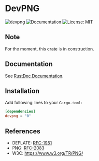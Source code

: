 # DevPNG

[![devpng](https://img.shields.io/crates/v/devpng.svg)](https://crates.io/crates/devpng)
[![Documentation](https://docs.rs/devpng/badge.svg)](https://docs.rs/devpng)
[![License: MIT](https://img.shields.io/badge/license-MIT-blue.svg)](LICENSE)

Note
----

For the moment, this crate is in construction.

Documentation
-------------

See [RustDoc Documentation](https://docs.rs/devpng).

Installation
------------

Add following lines to your `Cargo.toml`:

```toml
[dependencies]
devpng = "0"
```

References
----------

- DEFLATE: [RFC-1951](https://tools.ietf.org/html/rfc1951)
- PNG: [RFC-2083](https://tools.ietf.org/html/rfc2083)
- W3C: https://www.w3.org/TR/PNG/